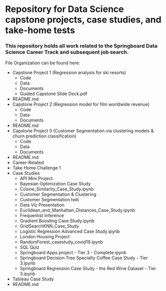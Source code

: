 # Repository for Data Science capstone projects, case studies, and take-home tests

### This repository holds all work related to the Springboard Data Science Career Track and subsequent job search.






File Organization can be found here:

- Capstone Project 1  (Regression analysis for ski resorts)
    - Code
    - Data
    - Documents
    - Guided Capstone Slide Deck.pdf
- README.md
- Capstone Project 2  (Regression model for film worldwide revenue)
    - Code
    - Data
    - Documents
- README.md
- Capstone Project 3 (Customer Segmentation via clustering models & churn prediction classification)
    - Code
    - Data
    - Documents
- README.md
- Career-Related
- Take Home Challenge 1
- Case Studies
    - API Mini Project
    - Bayesian Optimization Case Study
    - Cosine_Similarity_Case_Study.ipynb
    - Customer Segmentation & Clustering
    - Customer Segmentation.twb
    - Data Viz Presentation
    - Euclidean_and_Manhattan_Distances_Case_Study.ipynb
    - Frequentist Inference
    - Gradient Boosting Case Study.ipynb
    - GridSearchKNN_Case_Study
    - Logistic Regression Advanced Case Study.ipynb
    - London Housing Project
    - RandomForest_casestudy_covid19.ipynb
    - SQL Quiz
    - Springboard Apps project - Tier 3 - Complete.ipynb
    - Springboard Decision Tree Specialty Coffee Case Study - Tier 3.ipynb
    - Springboard Regression Case Study - the Red Wine Dataset - Tier 3.ipynb
- Tableau Case Study
- README.md
